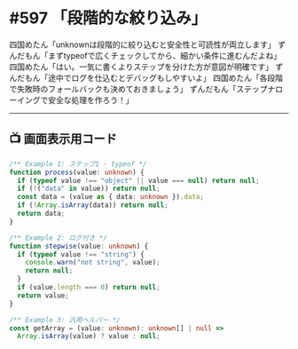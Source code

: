 # #597 「段階的な絞り込み」

四国めたん「unknownは段階的に絞り込むと安全性と可読性が両立します」
ずんだもん「まずtypeofで広くチェックしてから、細かい条件に進むんだよね」
四国めたん「はい。一気に書くよりステップを分けた方が意図が明確です」
ずんだもん「途中でログを仕込むとデバッグもしやすいよ」
四国めたん「各段階で失敗時のフォールバックも決めておきましょう」
ずんだもん「ステップナローイングで安全な処理を作ろう！」

---

## 📺 画面表示用コード

```typescript
/** Example 1: ステップ1 - typeof */
function process(value: unknown) {
  if (typeof value !== "object" || value === null) return null;
  if (!("data" in value)) return null;
  const data = (value as { data: unknown }).data;
  if (!Array.isArray(data)) return null;
  return data;
}

/** Example 2: ログ付き */
function stepwise(value: unknown) {
  if (typeof value !== "string") {
    console.warn("not string", value);
    return null;
  }
  if (value.length === 0) return null;
  return value;
}

/** Example 3: 汎用ヘルパー */
const getArray = (value: unknown): unknown[] | null =>
  Array.isArray(value) ? value : null;
```
